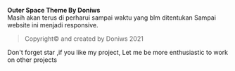 **Outer Space Theme By Doniws**<br>
Masih akan terus di perharui sampai waktu yang blm ditentukan
Sampai website ini menjadi responsive. 

>Copyright© and created by Doniws 2021

Don't forget star ,if you like my project,
Let me be more enthusiastic to work on other projects
